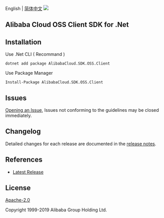 English | [简体中文](README-CN.md)
![](https://aliyunsdk-pages.alicdn.com/icons/AlibabaCloud.svg)

## Alibaba Cloud OSS Client SDK for .Net

## Installation

Use .Net CLI ( Recommand )

    dotnet add package AlibabaCloud.SDK.OSS.Client

Use Package Manager

    Install-Package AlibabaCloud.SDK.OSS.Client

## Issues
[Opening an Issue](https://github.com/aliyun/alibabacloud-oss-sdk/issues/new), Issues not conforming to the guidelines may be closed immediately.

## Changelog
Detailed changes for each release are documented in the [release notes](./ChangeLog.md).

## References
* [Latest Release](https://github.com/aliyun/alibabacloud-oss-sdk/tree/master/langs/csharp)

## License
[Apache-2.0](http://www.apache.org/licenses/LICENSE-2.0)

Copyright 1999-2019 Alibaba Group Holding Ltd.